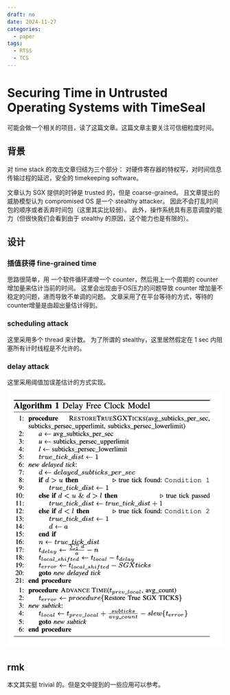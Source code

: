 ```yaml
---
draft: no
date: 2024-11-27
categories:
  - paper
tags:
  - RTSS
  - TCS
---
```


# Securing Time in Untrusted Operating Systems with TimeSeal

可能会做一个相关的项目，读了这篇文章。这篇文章主要关注可信细粒度时间。

## 背景

对 time stack 的攻击文章归结为三个部分：
对硬件寄存器的特权写，对时间信息传输过程的延迟，安全的 timekeeping software。

文章认为 SGX 提供的时钟是 trusted 的，但是 coarse-grained。
且文章提出的威胁模型认为 compromised OS 是一个 stealthy attacker。
因此不会打乱时间包的顺序或者丢弃时间包（这里其实比较弱）。
此外，操作系统具有恶意调度的能力（但很快我们会看到由于 stealthy 的原因，这个能力也是有限的）。

## 设计

### 插值获得 fine-grained time

思路很简单，用 一个软件循环递增一个 counter，然后用上一个周期的 counter 增加量来估计当前的时间。
这里会出现由于OS压力的问题导致 counter 增加量不稳定的问题，进而导致不单调的问题。
文章采用了在平台等待的方式，等待的counter增量是由超出量估计得到。

### scheduling attack

这里采用多个 thread 来计数。
为了所谓的 stealthy，这里居然假定在 1 sec 内阻塞所有计时线程是不允许的。

### delay attack

这里采用阈值加误差估计的方式实现。

![TimeSeal](./TimeSeal_pic/1.png)

## rmk

本文其实挺 trivial 的。但是文中提到的一些应用可以参考。